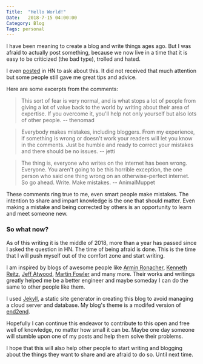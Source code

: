 ```yaml
---
Title:  "Hello World!"
Date:   2018-7-15 04:00:00
Category: Blog
Tags: personal
---
```


I have been meaning to create a blog and write things ages ago.
But I was afraid to actually post something, because we now live in a 
time that it is easy to be criticized (the bad type), trolled and hated.

I even [posted][ask hn] in HN to ask about this. It did not received that much
attention but some people still gave me great tips and advice.

Here are some excerpts from the comments:

> This sort of fear is very normal, and is what stops a lot of
> people from giving a lot of value back to the world by writing
> about their area of expertise. If you overcome it, you'll help not 
> only yourself but also lots of other people.
> -- thenomad

> Everybody makes mistakes, including bloggers. From my experience, 
> if something is wrong or doesn't work your readers will let you know in the comments. 
> Just be humble and ready to correct your mistakes and there should be no issues.
> -- jetti

> The thing is, everyone who writes on the internet has been wrong.
> Everyone. You aren't going to be this horrible exception, the one
> person who said one thing wrong on an otherwise-perfect internet.
> So go ahead. Write. Make mistakes.
> -- AnimalMuppet

These comments ring true to me, even smart people make mistakes.
The intention to share and impart knowledge is the one that should matter.
Even making a mistake and being corrected by others is an opportunity
to learn and meet someone new.

### So what now?

As of this writing it is the middle of 2018, more than a year has passed since 
I asked the question in HN. The time of being afraid is done. This is the time 
that I will push myself out of the comfort zone and start writing.

I am inspired by blogs of awesome people like [Armin Ronacher][mitsuhiko],
[Kenneth Reitz][kenneth reitz], [Jeff Atwood][coding horror], [Martin Fowler][martin fowler]
and many more. Their works and writings greatly helped me be a better engineer
and maybe someday I can do the same to other people like them.

I used [Jekyll][jekyll], a static site generator in creating this blog to avoid
managing a cloud server and database. 
My blog's theme is a modifed version of [end2end][end2end].

Hopefully I can continue this endeavor to contribute to this open and free 
well of knowledge, no matter how small it can be. Maybe one day someone will
stumble upon one of my posts and help them solve their problems.

I hope that this will also help other people to start writing and blogging about
the things they want to share and are afraid to do so. Until next time.

[ask hn]: https://news.ycombinator.com/item?id=13809943
[mitsuhiko]: http://lucumr.pocoo.org/
[kenneth reitz]: https://www.kennethreitz.org/
[coding horror]: https://blog.codinghorror.com/
[martin fowler]: https://martinfowler.com/
[end2end]: https://github.com/nandomoreirame/end2end
[jekyll]: https://jekyllrb.com/

